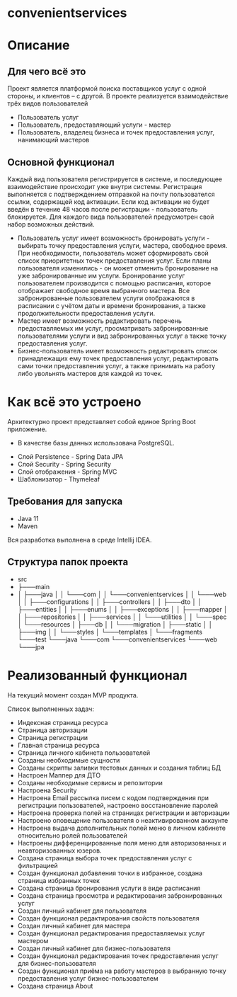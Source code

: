 # convenientservices
# Описание
## Для чего всё это
Проект является платформой поиска поставщиков услуг с одной стороны, и клиентов – с другой.
В проекте реализуется взаимодействие трёх видов пользователей
* Пользователь услуг
* Пользователь, предоставляющий услуги - мастер
* Пользователь, владелец бизнеса и точек предоставления услуг, нанимающий мастеров

## Основной функционал
Каждый вид пользователя регистрируется в системе, и последующее взаимодействие происходит уже внутри системы. Регистрация выполняется с подтверждением отправкой на почту пользователся ссылки, содержащей код активации. Если код активации не будет введён в течение 48 часов после регистрации - пользователь блокируется.
Для каждого вида пользователей предусмотрен свой набор возможных действий.
- Пользователь услуг имеет возможность бронировать услуги - выбирать точку предоставления услуги, мастера, свободное время. При необходимости, пользователь может сформировать свой список приоритетных точек предоставления услуг. Если планы пользователя изменились - он может отменить бронирование на уже забронированные им услуги. Бронирование услуг пользователем производится с помощью расписания, которое отображает свободное время выбранного мастера. Все забронированные пользователем услуги отображаются в расписании с учётом даты и времени бронирования, а также продолжительности предоставления услуги.
- Мастер имеет возможность редактировать перечень предоставляемых им услуг, просматривать забронированные пользователями услуги и вид забронированных услуг а также точку предоставления услуг.
- Бизнес-пользователь имеет возможность редактировать список принадлежащих ему точек предоставления услуг, редактировать сами точки предоставления услуг, а также принимать на работу либо увольнять мастеров для каждой из точек.

# Как всё это устроено
Архитектурно проект представляет собой единое Spring Boot приложение.
- В качестве базы данных использована PostgreSQL.
* Слой Persistence - Spring Data JPA
* Слой Security - Spring Security
* Слой отображения - Spring MVC
* Шаблонизатор - Thymeleaf

## Требования для запуска

- Java 11
- Maven

Вся разработка выполнена в среде Intellij IDEA.

## Структура папок проекта
* src
* ├───main
* │   ├───java
│   │   └───com
│   │       └───convenientservices
│   │           └───web
│   │               ├───configurations
│   │               ├───controllers
│   │               ├───dto
│   │               ├───entities
│   │               ├───enums
│   │               ├───exceptions
│   │               ├───mapper
│   │               ├───repositories
│   │               ├───services
│   │               └───utilities
│   │                   └───spec
│   └───resources
│       ├───db
│       │   └───migration
│       ├───static
│       │   ├───img
│       │   └───styles
│       └───templates
│           └───fragments
└───test
    └───java
        └───com
            └───convenientservices
                └───web
                    └───jpa


# Реализованный функционал
На текущий момент создан MVP продукта.

Список выполненных задач:
* Индексная страница ресурса
* Страница авторизации
* Страница регистрации
* Главная страница ресурса
* Страница личного кабинета пользователей
* Созданы необходимые сущности
* Созданы скрипты заливки тестовых данных и создания таблиц БД
* Настроен Маппер для ДТО
* Созданы необходимые сервисы и репозитории
* Настроена Security
* Настроена Email рассылка писем с кодом подтверждения при регистрации пользователей, настроено восстановление паролей
* Настроена проверка полей на страницах регистрации и авторизации
* Настроено оповещение пользователя о неактивированном аккаунте
* Настроена выдача дополнительных полей меню в личном кабинете относительно ролей пользователей
* Настроены дифференцированные поля меню для авторизованных и неавторизованных юзеров.
* Создана страница выбора точек предоставления услуг с фильтрацией
* Создан функционал добавления точки в избранное, создана страница избранных точек
* Создана страница бронирования услуги в виде расписания
* Создана страница просмотра и редактирования забронированных услуг
* Создан личный кабинет для пользователя
* Создан функционал редактирования свойств пользователя
* Создан личный кабинет для мастера
* Создан функционал редактирования предоставляемых услуг мастером
* Создан личный кабинет для бизнес-пользователя
* Создан функционал редактирования точек предоставления услуг для бизнес-пользователя
* Создан функционал приёма на работу мастеров в выбранную точку предоставления услуг бизнес-пользователем
* Создана страница About

